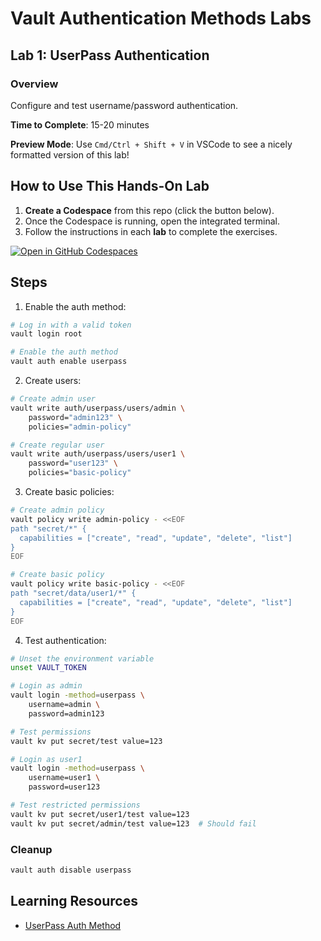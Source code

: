 # Vault Authentication Methods Labs

## Lab 1: UserPass Authentication

### Overview
Configure and test username/password authentication.

**Time to Complete**: 15-20 minutes

**Preview Mode**: Use `Cmd/Ctrl + Shift + V` in VSCode to see a nicely formatted version of this lab!

## How to Use This Hands-On Lab

1. **Create a Codespace** from this repo (click the button below).  
2. Once the Codespace is running, open the integrated terminal.
3. Follow the instructions in each **lab** to complete the exercises.

[![Open in GitHub Codespaces](https://github.com/codespaces/badge.svg)](https://codespaces.new/btkrausen/vault-codespaces)

## Steps

1. Enable the auth method:
```bash
# Log in with a valid token
vault login root

# Enable the auth method
vault auth enable userpass
```

2. Create users:
```bash
# Create admin user
vault write auth/userpass/users/admin \
    password="admin123" \
    policies="admin-policy"

# Create regular user
vault write auth/userpass/users/user1 \
    password="user123" \
    policies="basic-policy"
```

3. Create basic policies:
```bash
# Create admin policy
vault policy write admin-policy - <<EOF
path "secret/*" {
  capabilities = ["create", "read", "update", "delete", "list"]
}
EOF

# Create basic policy
vault policy write basic-policy - <<EOF
path "secret/data/user1/*" {
  capabilities = ["create", "read", "update", "delete", "list"]
}
EOF
```

4. Test authentication:
```bash
# Unset the environment variable
unset VAULT_TOKEN

# Login as admin
vault login -method=userpass \
    username=admin \
    password=admin123

# Test permissions
vault kv put secret/test value=123

# Login as user1
vault login -method=userpass \
    username=user1 \
    password=user123

# Test restricted permissions
vault kv put secret/user1/test value=123
vault kv put secret/admin/test value=123  # Should fail
```

### Cleanup
```bash
vault auth disable userpass
```

## Learning Resources
- [UserPass Auth Method](https://developer.hashicorp.com/vault/docs/auth/userpass)